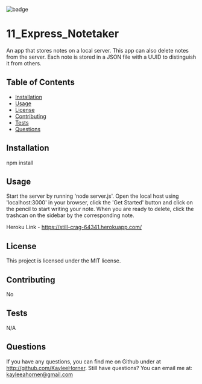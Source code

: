 
![badge](https://img.shields.io/badge/license-MIT-blue)

# 11_Express_Notetaker

An app that stores notes on a local server. This app can also delete notes from the server. Each note is stored in a JSON file with a UUID to distinguish it from others.

## Table of Contents
* [Installation](#Installation)
* [Usage](#Usage)
* [License](#License)
* [Contributing](#Contributing)
* [Tests](#Tests)
* [Questions](#Questions)


## Installation
npm install

## Usage
Start the server by running 'node server.js'. Open the local host using 'localhost:3000' in your browser, click the 'Get Started' button and click on the pencil to start writing your note. When you are ready to delete, click the trashcan on the sidebar by the corresponding note.

Heroku Link - https://still-crag-64341.herokuapp.com/

## License
This project is licensed under the MIT license.

## Contributing
No

## Tests
N/A

## Questions
If you have any questions, you can find me on Github under at http://github.com/KayleeHorner. Still have questions? You can email me at: kayleeahorner@gmail.com
